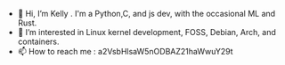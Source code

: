 - 👋 Hi, I’m Kelly . I'm a Python,C, and js dev, with the occasional ML and Rust. 
- 👀 I’m interested in Linux kernel development, FOSS, Debian, Arch, and containers.
- 📫 How to reach me : a2VsbHlsaW5nODBAZ21haWwuY29t

<!---
kellyling80/kellyling80 is a ✨ special ✨ repository because its `README.md` (this file) appears on your GitHub profile.
You can click the Preview link to take a look at your changes.
--->
